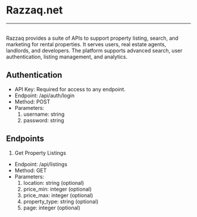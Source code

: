 # Razzaq.net
---
<br> Razzaq provides a suite of APIs to support property listing, search, and marketing for rental properties. It serves users, real estate agents, landlords, and developers. The platform supports advanced search, user authentication, listing management, and analytics.

Authentication
---
- API Key: Required for access to any endpoint.
- Endpoint: /api/auth/login
- Method: POST
- Parameters:
  1. username: string
  2. password: string

Endpoints
---
1. Get Property Listings
- Endpoint: /api/listings
- Method: GET
- Parameters:
  1. location: string (optional)
  2. price_min: integer (optional)
  3. price_max: integer (optional)
  4. property_type: string (optional)
  5. page: integer (optional)

